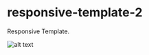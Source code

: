 # responsive-template-2

Responsive Template.

![alt text](https://res.cloudinary.com/dkp2goy1i/image/upload/v1640624582/image-2_wpo6gq.png)

